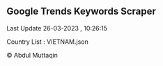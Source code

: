 

## Google Trends Keywords Scraper 
 
Last Update 26-03-2023 , 10:26:15

Country List :
VIETNAM.json



© Abdul Muttaqin 
